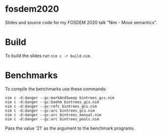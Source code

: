 # fosdem2020
Slides and source code for my FOSDEM 2020 talk "Nim - Move semantics".

# Build

To build the slides run ``nim c -r build.nim``.

# Benchmarks

To compile the benchmarks use these commands:

```
nim c -d:danger --gc:markAndSweep bintrees_gcs.nim
nim c -d:danger --gc:boehm bintrees_gcs.nim
nim c -d:danger --gc:refc bintrees_gcs.nim
nim c -d:danger --gc:arc bintrees_gcs.nim
nim c -d:danger --gc:arc bintrees_manual.nim
nim c -d:danger --gc:arc bintrees_pools.nim
```

Pass the value '21' as the argument to the benchmark programs.
